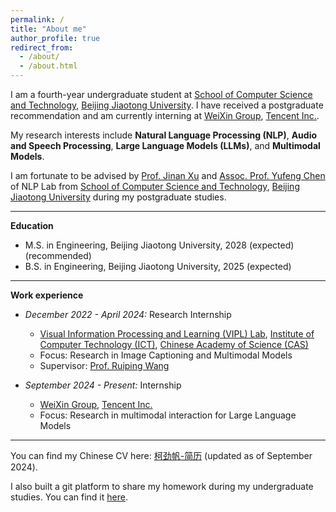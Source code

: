 ```yaml
---
permalink: /
title: "About me"
author_profile: true
redirect_from: 
  - /about/
  - /about.html
---
```


I am a fourth-year undergraduate student at [School of Computer Science and Technology](https://cs.bjtu.edu.cn/), [Beijing Jiaotong University](https://www.bjtu.edu.cn/). I have received a postgraduate recommendation and am currently interning at [WeiXin Group](https://topd.tencent.com/career/company/tencent/WXG), [Tencent Inc.](https://www.tencent.com/en-us/about.html). 

My research interests include **Natural Language Processing (NLP)**, **Audio and Speech Processing**, **Large Language Models (LLMs)**, and **Multimodal Models**.

I am fortunate to be advised by [Prof. Jinan Xu](https://faculty.bjtu.edu.cn/8300/) and [Assoc. Prof. Yufeng Chen](https://faculty.bjtu.edu.cn/8754/) of NLP Lab from [School of Computer Science and Technology](https://cs.bjtu.edu.cn/), [Beijing Jiaotong University](https://www.bjtu.edu.cn/) during my postgraduate studies.

---

**Education**

* M.S. in Engineering, Beijing Jiaotong University, 2028 (expected) (recommended)
* B.S. in Engineering, Beijing Jiaotong University, 2025 (expected)

---

**Work experience**

* *December 2022 - April 2024:* Research Internship
  * [Visual Information Processing and Learning (VIPL) Lab](https://vipl.ict.ac.cn/), [Institute of Computer Technology (ICT)](http://www.ict.cas.cn/), [Chinese Academy of Science (CAS)](https://www.cas.cn/)
  * Focus: Research in Image Captioning and Multimodal Models
  * Supervisor: [Prof. Ruiping Wang](http://www.ict.cas.cn/sourcedb/cn/jssrck/201211/t20121113_3682430.html)

* *September 2024 - Present:* Internship
  * [WeiXin Group](https://topd.tencent.com/career/company/tencent/WXG), [Tencent Inc.](https://www.tencent.com/en-us/about.html)
  * Focus: Research in multimodal interaction for Large Language Models

---

You can find my Chinese CV here: [柯劲帆-简历](../assets/柯劲帆-简历.pdf) (updated as of September 2024).

I also built a git platform to share my homework during my undergraduate studies. You can find it [here](https://typingbugs.email/gitea/explore/repos).